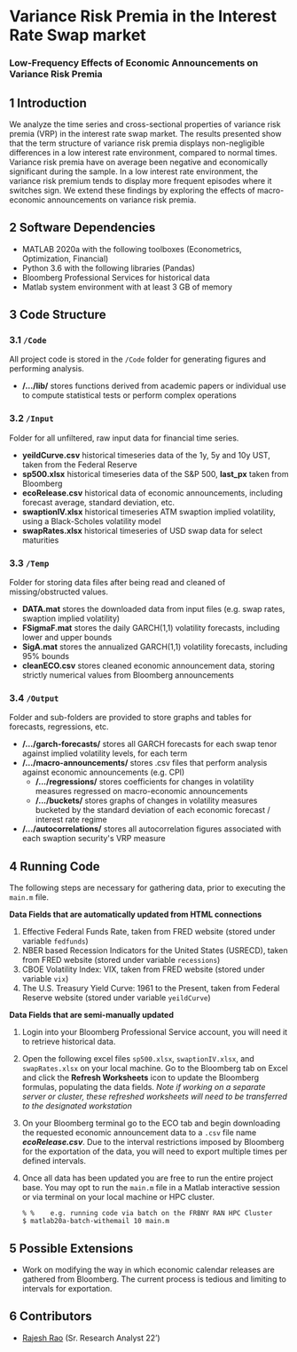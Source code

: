 # Variance Risk Premia in the Interest Rate Swap market 
### Low-Frequency Effects of Economic Announcements on Variance Risk Premia

## 1	Introduction
We analyze the time series and cross-sectional properties of variance risk premia (VRP) in the interest rate swap market. The results presented show that the term
structure of variance risk premia displays non-negligible differences in a low interest rate environment, compared to normal times. Variance risk premia have on average been negative and economically significant during the sample. In a low interest rate environment, the variance risk premium tends to display more frequent episodes where
it switches sign. We extend these findings by exploring the effects of macro-economic announcements on variance risk premia. 

## 2	Software Dependencies
*	MATLAB 2020a with the following toolboxes (Econometrics, Optimization, Financial)
* Python 3.6 with the following libraries (Pandas)
*	Bloomberg Professional Services for historical data
*	Matlab system environment with at least 3 GB of memory

## 3	Code Structure

### 3.1 	`/Code`
All project code is stored in the `/Code` folder for generating figures and performing analysis.
- **/.../lib/** stores functions derived from academic papers or individual use to compute statistical tests or perform complex operations 

### 3.2 	`/Input`
Folder for all unfiltered, raw input data for financial time series. 

- **yeildCurve.csv** historical timeseries data of the 1y, 5y and 10y UST, taken from the Federal Reserve
- **sp500.xlsx** historical timeseries data of the S&P 500, **last_px** taken from Bloomberg
- **ecoRelease.csv** historical data of economic announcements, including forecast average, standard deviation, etc.
- **swaptionIV.xlsx** historical timeseries ATM swaption implied volatility, using a Black-Scholes volatility model  
- **swapRates.xlsx** historical timeseries of USD swap data for select maturities 

### 3.3 	`/Temp`
Folder for storing data files after being read and cleaned of missing/obstructed values.
- **DATA.mat** stores the downloaded data from input files (e.g. swap rates, swaption implied volatility)
- **FSigmaF.mat** stores the daily GARCH(1,1) volatility forecasts, including lower and upper bounds 
- **SigA.mat** stores the annualized GARCH(1,1) volatility forecasts, including 95% bounds
- **cleanECO.csv** stores cleaned economic announcement data, storing strictly numerical values from Bloomberg announcements

### 3.4 	`/Output`
Folder and sub-folders are provided to store graphs and tables for forecasts, regressions, etc.  
- **/.../garch-forecasts/** stores all GARCH forecasts for each swap tenor against implied volatility levels, for each term
- **/.../macro-announcements/** stores .csv files that perform analysis against economic announcements (e.g. CPI) 
  - **/.../regressions/** stores coefficients for changes in volatility measures regressed on macro-economic announcements  
  - **/.../buckets/** stores graphs of changes in volatility measures bucketed by the standard deviation of each economic forecast / interest rate regime
- **/.../autocorrelations/** stores all autocorrelation figures associated with each swaption security's VRP measure

## 4	Running Code
The following steps are necessary for gathering data, prior to executing the `main.m` file.

**Data Fields that are automatically updated from HTML connections**
1. Effective Federal Funds Rate, taken from FRED website (stored under variable `fedfunds`)
2. NBER based Recession Indicators for the United States (USRECD), taken from FRED website (stored under variable `recessions`)
3. CBOE Volatility Index: VIX, taken from FRED website (stored under variable `vix`)
4. The U.S. Treasury Yield Curve: 1961 to the Present, taken from Federal Reserve website (stored under variable `yeildCurve`)

**Data Fields that are semi-manually updated**
1.	Login into your Bloomberg Professional Service account, you will need it to retrieve historical data. 
2.	Open the following excel files `sp500.xlsx`, `swaptionIV.xlsx`, and `swapRates.xlsx` on your local machine. Go to the Bloomberg tab on Excel and click the **Refresh Worksheets** icon to update the Bloomberg formulas, populating the data fields. *Note if working on a separate server or cluster, these refreshed worksheets will need to be transferred to the designated workstation*
3.	On your Bloomberg terminal go to the ECO tab and begin downloading the requested economic announcement data to a `.csv` file name _**ecoRelease.csv**_. Due to the interval restrictions imposed by Bloomberg for the exportation of the data, you will need to export multiple times per defined intervals.
4. Once all data has been updated you are free to run the entire project base. You may opt to run the `main.m` file in a Matlab interactive session or via terminal on your local machine or HPC cluster.

    ```
    % %    e.g. running code via batch on the FRBNY RAN HPC Cluster
    $ matlab20a-batch-withemail 10 main.m 
    ```
    
## 5	Possible Extensions
* Work on modifying the way in which economic calendar releases are gathered from Bloomberg. The current process is tedious and limiting to intervals for exportation.  

## 6	Contributors
* [Rajesh Rao](https://github.com/Raj9898) (Sr. Research Analyst 22’)

